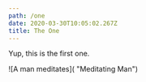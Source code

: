 ```yaml
---
path: /one
date: 2020-03-30T10:05:02.267Z
title: The One
---
```

Yup, this is the first one.

![A man meditates]( "Meditating Man")